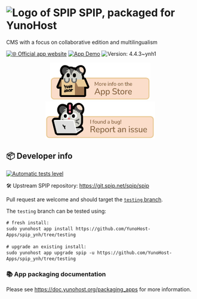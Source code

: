 <!--
N.B.: This README was automatically generated by <https://github.com/YunoHost/apps_tools/blob/main/readme_generator>
It shall NOT be edited by hand.
-->

<h1>
  <img src="https://raw.githubusercontent.com/YunoHost/apps/master/logos/spip.png" width="32px" alt="Logo of SPIP">
  SPIP, packaged for YunoHost
</h1>

CMS with a focus on collaborative edition and multilingualism

[![🌐 Official app website](https://img.shields.io/badge/Official_app_website-darkgreen?style=for-the-badge)](http://www.spip.net/)
[![App Demo](https://img.shields.io/badge/App_Demo-blue?style=for-the-badge)](https://demo.spip.net/)
![Version: 4.4.3~ynh1](https://img.shields.io/badge/Version-4.4.3~ynh1-rgba(0,150,0,1)?style=for-the-badge)

<div align="center">
<a href="https://apps.yunohost.org/app/spip"><img height="100px" src="https://github.com/YunoHost/yunohost-artwork/raw/refs/heads/main/badges/neopossum-badges/badge_more_info_on_the_appstore.svg"/></a>
<a href="https://github.com/YunoHost-Apps/spip_ynh/issues"><img height="100px" src="https://github.com/YunoHost/yunohost-artwork/raw/refs/heads/main/badges/neopossum-badges/badge_report_an_issue.svg"/></a>
</div>

## 📦 Developer info

[![Automatic tests level](https://apps.yunohost.org/badge/cilevel/spip)](https://ci-apps.yunohost.org/ci/apps/spip/)

🛠️ Upstream SPIP repository: <https://git.spip.net/spip/spip>

Pull request are welcome and should target the [`testing` branch](https://github.com/YunoHost-Apps/spip_ynh/tree/testing).

The `testing` branch can be tested using:
```
# fresh install:
sudo yunohost app install https://github.com/YunoHost-Apps/spip_ynh/tree/testing

# upgrade an existing install:
sudo yunohost app upgrade spip -u https://github.com/YunoHost-Apps/spip_ynh/tree/testing
```

### 📚 App packaging documentation

Please see <https://doc.yunohost.org/packaging_apps> for more information.
